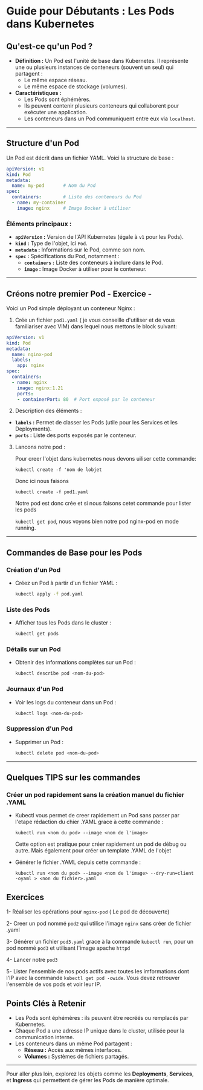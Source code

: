 # Guide pour Débutants : Les Pods dans Kubernetes

## Qu'est-ce qu'un Pod ?
- **Définition :** Un Pod est l'unité de base dans Kubernetes. Il représente une ou plusieurs instances de conteneurs (souvent un seul) qui partagent :
  - Le même espace réseau.
  - Le même espace de stockage (volumes).
- **Caractéristiques :**
  - Les Pods sont éphémères.
  - Ils peuvent contenir plusieurs conteneurs qui collaborent pour exécuter une application.
  - Les conteneurs dans un Pod communiquent entre eux via `localhost`.

---

## Structure d'un Pod
Un Pod est décrit dans un fichier YAML. Voici la structure de base :

```yaml
apiVersion: v1
kind: Pod
metadata:
  name: my-pod       # Nom du Pod
spec:
  containers:        # Liste des conteneurs du Pod
  - name: my-container
    image: nginx     # Image Docker à utiliser
```

### Éléments principaux :
- **`apiVersion` :** Version de l'API Kubernetes (égale à `v1` pour les Pods).
- **`kind` :** Type de l'objet, ici `Pod`.
- **`metadata` :** Informations sur le Pod, comme son nom.
- **`spec` :** Spécifications du Pod, notamment :
  - **`containers` :** Liste des conteneurs à inclure dans le Pod.
  - **`image` :** Image Docker à utiliser pour le conteneur.

---

## Créons notre premier Pod - Exercice - 
Voici un Pod simple déployant un conteneur Nginx :

1. Crée un fichier `pod1.yaml` ( je vous conseille d'utiliser et de vous familiariser avec VIM) dans lequel nous mettons le block suivant:

```yaml
apiVersion: v1
kind: Pod
metadata:
  name: nginx-pod
  labels:
    app: nginx
spec:
  containers:
  - name: nginx
    image: nginx:1.21
    ports:
    - containerPort: 80  # Port exposé par le conteneur
```

2. Description des éléments :

- **`labels` :** Permet de classer les Pods (utile pour les Services et les Deployments).
- **`ports` :** Liste des ports exposés par le conteneur.

3. Lancons notre pod :
   
   Pour creer l'objet dans kubernetes nous devons uiliser cette commande:
   ```
   kubectl create -f 'nom de lobjet
   ```

   Donc ici nous faisons 

   `kubectl create -f pod1.yaml`

   Notre pod est donc crée et si nous faisons cetet commande pour lister les pods 

   `kubectl get pod`, nous voyons bien notre pod nginx-pod en mode running.
---

## Commandes de Base pour les Pods

### Création d'un Pod
- Créez un Pod à partir d'un fichier YAML :
  ```bash
  kubectl apply -f pod.yaml
  ```

### Liste des Pods
- Afficher tous les Pods dans le cluster :
  ```bash
  kubectl get pods
  ```

### Détails sur un Pod
- Obtenir des informations complètes sur un Pod :
  ```bash
  kubectl describe pod <nom-du-pod>
  ```

### Journaux d'un Pod
- Voir les logs du conteneur dans un Pod :
  ```bash
  kubectl logs <nom-du-pod>
  ```

### Suppression d'un Pod
- Supprimer un Pod :
  ```bash
  kubectl delete pod <nom-du-pod>
  ```

---

## Quelques TIPS sur les commandes

### Créer un pod rapidement sans la création manuel du fichier .YAML

- Kubectl vous permet de creer rapidement un Pod sans passer par l'etape rédaction du chier .YAML grace à cette commande :
    ```
    kubectl run <nom du pod> --image <nom de l'image>
    ```
    Cette option est pratique pour créer rapidement un pod de débug ou autre. Mais également pour créer un template .YAML de l'objet

- Générer le fichier .YAML depuis cette commande :
    ```
    kubectl run <nom du pod> --image <nom de l'image> --dry-run=client -oyaml > <non du fichier>.yaml

## Exercices

1- Réaliser les opérations pour `nginx-pod` ( Le pod de découverte)

2- Creer un pod nommé `pod2` qui utilise l'image `nginx` sans créer de fichier .yaml

3- Générer un fichier `pod3.yaml` grace à la commande `kubectl run`, pour un pod nommé `pod3` et utilisant l'image apache `httpd`

4- Lancer notre `pod3` 

5- Lister l'ensemble de nos pods actifs avec toutes les imformations dont l'IP avec la commande `kubectl get pod -owide`. Vous devez retrouver l'ensemble de vos pods et voir leur IP. 

## Points Clés à Retenir
- Les Pods sont éphémères : ils peuvent être recréés ou remplacés par Kubernetes.
- Chaque Pod a une adresse IP unique dans le cluster, utilisée pour la communication interne.
- Les conteneurs dans un même Pod partagent :
  - **Réseau :** Accès aux mêmes interfaces.
  - **Volumes :** Systèmes de fichiers partagés.

---

Pour aller plus loin, explorez les objets comme les **Deployments**, **Services**, et **Ingress** qui permettent de gérer les Pods de manière optimale.
